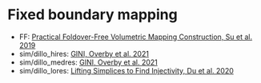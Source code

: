 # Fixed boundary mapping

- FF: [Practical Foldover-Free Volumetric Mapping Construction, Su et al. 2019](https://doi.org/10.1111/cgf.13837)
- sim/dillo_hires: [GINI, Overby et al. 2021](https://doi.org/10.1111/cgf.14361)
- sim/dillo_medres: [GINI, Overby et al. 2021](https://doi.org/10.1111/cgf.14361)
- sim/dillo_lores: [Lifting Simplices to Find Injectivity, Du et al. 2020](https://doi.org/10.1145/3386569.3392484)
